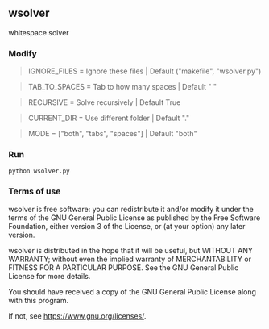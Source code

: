## wsolver
whitespace solver

### Modify
> IGNORE_FILES  = Ignore these files     | Default ("makefile", "wsolver.py")

> TAB_TO_SPACES = Tab to how many spaces | Default "  "

> RECURSIVE     = Solve recursively      | Default True

> CURRENT_DIR   = Use different folder   | Default "."

> MODE          = ["both", "tabs", "spaces"] | Default "both"

### Run
```python wsolver.py```

### Terms of use
wsolver is free software: you can redistribute it and/or modify
it under the terms of the GNU General Public License as published by
the Free Software Foundation, either version 3 of the License, or
(at your option) any later version.

wsolver is distributed in the hope that it will be useful,
but WITHOUT ANY WARRANTY; without even the implied warranty of
MERCHANTABILITY or FITNESS FOR A PARTICULAR PURPOSE.  See the
GNU General Public License for more details.

You should have received a copy of the GNU General Public License
along with this program.

If not, see <https://www.gnu.org/licenses/>.